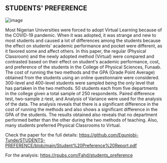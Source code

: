 ## STUDENTS' PREFERENCE
 
 
 ![image](https://user-images.githubusercontent.com/105982006/229078661-4dcdd57a-ebad-48b0-b158-e84067f0444d.png)


Most Nigerian Universities were forced to adopt Virtual Learning because of the COVID-19 pandemic. When it was adopted, it was strange and new to most students and caused a lot of differences among the students because the effect on students' academic performance and pocket were different, as it favored some and affect others. In this paper, the regular (Physical Classroom) and the newly adopted method (Virtual) were compared and contrasted based on their effect on student's academic performance, cost, and preference of the students in the College of Physical Sciences, Funaab. The cost of running the two methods and the GPA (Grade Point Average) obtained from the students using an online questionnaire were considered. 300-level and 400-level students were sampled being the only level that has partaken in the two methods. 50 students each from five departments in the college given a total sample of 250 respondents. Paired difference test, two-sample z-test, and Analysis of Variance were used for the analysis of the data. The analysis reveals that there is a significant difference in the cost of running the methods and also shows a significant difference in the GPA of the students. The results obtained also reveals that no department performed better than the other during the two methods of teaching. Also, many students preferred Physical Classrooms to Virtual. 

Check the paper for the full details: https://github.com/Egunjobi-Tunde/STUDENTS-PREFERENCE/blob/main/Student%20Preference%20Report.pdf

For the analysis: https://rpubs.com/Fahd/students_preference 
